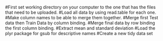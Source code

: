 #First set working directory on your computer to the one that has the files that need to be uploaded.
#Load all data by using read.table for each one.
#Make column names to be able to merge them together.
#Merge first Test data then Train Data by column binding.
#Merge final data by row binding the first column binding.
#Extract mean and standard deviation
#Load the plyr package for gsub for descriptive names
#Create a new tidy data set